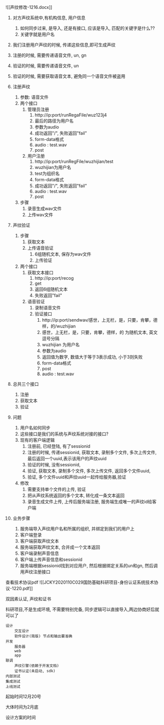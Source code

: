 ![[声纹修改-1216.docx]]

1. 对方声纹系统中,有机构信息, 用户信息
	1. 如何同步过来, 是导入, 还是有接口, 应该是导入, 匹配的关键字是什么?? 
	2. 关键字就是用户名
2. 我们注册用户声纹的时候, 传递这些信息,即可生成声纹
3. 注册的时候, 需要传递语音文件, un, gn
4. 验证的时候, 需要传递语音文件, un
5. 验证的时候, 需要获取语音文本, 避免同一个语音文件被盗用



1. 注册声纹
	1. 参数: 语音文件
	2. 两个接口
		1. 管理员注册
			1. http://ip:port/runRegaFile/wuz123j4
			2. 最后的路径为用户名
			3. 参数为audio
			4. 成功返回"/", 失败返回"fail"
			5. form-data格式
			6. audio : test.wav
			7. post
		2. 用户注册
			1. http://ip:port/runRegFile/wuzhijian/test
			2. wuzhijian为用户名
			3. test为组织名
			4. form-data格式
			5. 成功返回"/", 失败返回"fail"
			6. audio : test.wav
			7. post
	3. 步骤
		1. 录音生成wav文件
		2. 上传wav文件
2. 声纹验证
	1. 步骤
		1. 获取文本
		2. 上传语音验证
			1. 6组随机文本, 保存为wav文件
			2. 上传验证
	2. 两个接口
		1. 获取文本接口
			1. http://ip:port/recog 
			2. get
			3. 返回6组随机文本
			4. 失败返回"fail"
		2. 语音验证
			1. 录制语音文件
			2. 验证接口
				1. http://ip:port/sendwav/感世，上无栏，是，只要，肯攀，德样，的/wuzhijian 
				2. 感世，上无栏，是，只要，肯攀，德样，的  为随机文本, 英文逗号分隔
				3. wuzhijian 为用户名
				4. 参数为audio
				5. 返回值为数字, 数值大于等于3表示成功, 小于3则失败
				6. form-data格式
				7. post
				8. audio : test.wav
3. 总共三个接口
	1. 注册
	2. 获取文本
	3. 验证
4. 问题
	1. 用户名如何同步
	2. 这些接口是我们的系统与声纹系统对接的接口?
	3. 现有的客户端逻辑
		1. 注册前, 已经登陆, 有了sessionid
		2. 注册的时候, 传递sessionid, 获取文本, 录制多个文件, 多次上传文件, 最后返回一个uuid,表示该用户的声纹uuid
		3. 验证的时候, 没有sessionid, 
		4. 验证, 获取文本, 录制多个文件, 多次上传文件, 返回多个文件uuid, 
		5. 验证, 多个文件uuid和声纹uuid一起传给服务器,验证
	4. 修改
		1. 需要支持单个文件的上传, 验证
		2. 把从声纹系统返回的多个文本, 转化成一条文本返回
		3. 录音生成文件上传, 上传后服务端注册, 服务端生成唯一的声纹id给客户端
5. 业务步骤
	1. 服务端导入声纹用户名和所属的组织, 并绑定到我们的用户上
	2. 客户端登录
	3. 客户端获取声纹文本
	4. 服务端获取声纹文本, 合并成一个文本返回
	5. 客户端录制声音信息
	6. 客户端上传声音信息和sessionid
	7. 服务端根据sessionid找到对应用户, 然后根据绑定关系的un和gn, 然后调用声纹注册接口


查看技术协议pdf
![[JCKY2020110C029国防基础科研项目-身份认证系统技术协议-1220.pdf]]

双因素认证, 声纹和证书

科研项目,不是生成环境, 不需要特别完备, 同步逻辑可以直接导入,两边协商好后就可以了

	设计
		交互设计
		软件设计(简版) 节点和输出要准确
	开发
		服务器
		web
		app
	联调
		声纹引擎(依赖于开发文档)
		证书认证(未启动, sdk) 
	内部测试
	集成测试
	上线测试


起始时间12月20号

大体时间为2月底

设计方案的时间